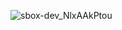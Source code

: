 ![sbox-dev_NlxAAkPtou](https://github.com/sboxgame/Grid-Map-Editor/assets/8184184/a3192047-5029-46ac-a0f7-a80955507df1)


